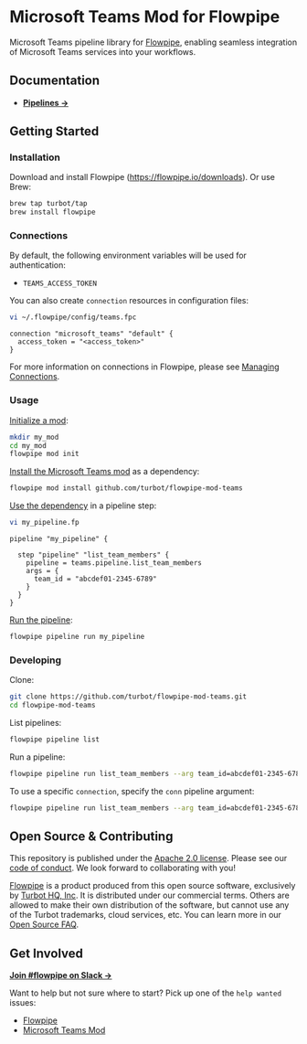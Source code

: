 # Microsoft Teams Mod for Flowpipe

Microsoft Teams pipeline library for [Flowpipe](https://flowpipe.io), enabling seamless integration of Microsoft Teams services into your workflows.

## Documentation

- **[Pipelines →](https://hub.flowpipe.io/mods/turbot/teams/pipelines)**

## Getting Started

### Installation

Download and install Flowpipe (https://flowpipe.io/downloads). Or use Brew:

```sh
brew tap turbot/tap
brew install flowpipe
```

### Connections

By default, the following environment variables will be used for authentication:

- `TEAMS_ACCESS_TOKEN`

You can also create `connection` resources in configuration files:

```sh
vi ~/.flowpipe/config/teams.fpc
```

```hcl
connection "microsoft_teams" "default" {
  access_token = "<access_token>"
}
```

For more information on connections in Flowpipe, please see [Managing Connections](https://flowpipe.io/docs/run/connections).

### Usage

[Initialize a mod](https://www.flowpipe.io/docs/mods/index#initializing-a-mod):

```sh
mkdir my_mod
cd my_mod
flowpipe mod init
```

[Install the Microsoft Teams mod](https://www.flowpipe.io/docs/mods/mod-dependencies#mod-dependencies) as a dependency:

```sh
flowpipe mod install github.com/turbot/flowpipe-mod-teams
```

[Use the dependency](https://www.flowpipe.io/docs/mods/write-pipelines/index) in a pipeline step:

```sh
vi my_pipeline.fp
```

```hcl
pipeline "my_pipeline" {

  step "pipeline" "list_team_members" {
    pipeline = teams.pipeline.list_team_members
    args = {
      team_id = "abcdef01-2345-6789"
    }
  }
}
```

[Run the pipeline](https://www.flowpipe.io/docs/run/pipelines):

```sh
flowpipe pipeline run my_pipeline
```

### Developing

Clone:

```sh
git clone https://github.com/turbot/flowpipe-mod-teams.git
cd flowpipe-mod-teams
```

List pipelines:

```sh
flowpipe pipeline list
```

Run a pipeline:

```sh
flowpipe pipeline run list_team_members --arg team_id=abcdef01-2345-6789
```

To use a specific `connection`, specify the `conn` pipeline argument:

```sh
flowpipe pipeline run list_team_members --arg team_id=abcdef01-2345-6789 --arg conn=connection.teams.teams_profile
```

## Open Source & Contributing

This repository is published under the [Apache 2.0 license](https://www.apache.org/licenses/LICENSE-2.0). Please see our [code of conduct](https://github.com/turbot/.github/blob/main/CODE_OF_CONDUCT.md). We look forward to collaborating with you!

[Flowpipe](https://flowpipe.io) is a product produced from this open source software, exclusively by [Turbot HQ, Inc](https://turbot.com). It is distributed under our commercial terms. Others are allowed to make their own distribution of the software, but cannot use any of the Turbot trademarks, cloud services, etc. You can learn more in our [Open Source FAQ](https://turbot.com/open-source).

## Get Involved

**[Join #flowpipe on Slack →](https://flowpipe.io/community/join)**

Want to help but not sure where to start? Pick up one of the `help wanted` issues:

- [Flowpipe](https://github.com/turbot/flowpipe/labels/help%20wanted)
- [Microsoft Teams Mod](https://github.com/turbot/flowpipe-mod-teams/labels/help%20wanted)
